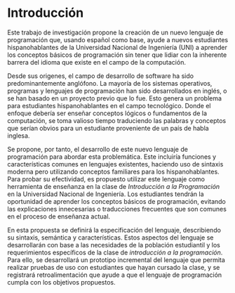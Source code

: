 # Introducción

Este trabajo de investigación propone la creación de un nuevo lenguaje de programación que, usando español como base, ayude a nuevos estudiantes
hispanohablantes de la Universidad Nacional de Ingeniería (UNI) a aprender los conceptos básicos de programación sin tener que lidiar con la
inherente barrera del idioma que existe en el campo de la computación.

Desde sus origenes, el campo de desarrollo de software ha sido predominantemente anglófono. La mayoría de los sistemas operativos, programas
y lenguajes de programación han sido desarrollados en inglés, o se han basado en un proyecto previo que lo fue. Esto genera un problema para
estudiantes hispanohablantes en el campo tecnológico. Donde el enfoque debería ser enseñar conceptos lógicos o fundamentos de la
computación, se toma valioso tiempo traduciendo las palabras y conceptos que serían obvios para un estudiante proveniente de un país de
habla inglesa.

Se propone, por tanto, el desarrollo de este nuevo lenguaje de programación para abordar esta problemática. Este incluiría funciones y
características comunes en lenguajes existentes, haciendo uso de sintaxis moderna pero utilizando conceptos familiares para los
hispanohablantes. Para probar su efectividad, es propuesto utilizar este lenguaje como herramienta de enseñanza en la clase de *Introducción
a la Programación* en la Universidad Nacional de Ingeniería. Los estudiantes tendrán la oportunidad de aprender los conceptos básicos de
programación, evitando las explicaciones innecesarias o traducciones frecuentes que son comunes en el proceso de enseñanza actual.

En esta propuesta se definirá la especificación del lenguaje, describiendo su sintaxis, semántica y características. Estos aspectos del
lenguaje se desarrollarán con base a las necesidades de la población estudiantil y los requerimientos específicos de la clase de
*introducción a la programación*. Para ello, se desarrollará un prototipo incremental del lenguaje que permita realizar pruebas de
uso con estudiantes que hayan cursado la clase, y se registrará retroalimentación que ayude a que el lenguaje de programación
cumpla con los objetivos propuestos.